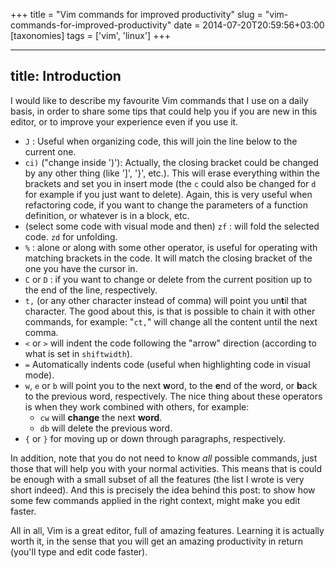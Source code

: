 +++
title = "Vim commands for improved productivity"
slug = "vim-commands-for-improved-productivity"
date = 2014-07-20T20:59:56+03:00
[taxonomies]
tags = ['vim', 'linux']
+++

---
title: Introduction
---

I would like to describe my favourite Vim commands that I use on a daily
basis, in order to share some tips that could help you if you are new in
this editor, or to improve your experience even if you use it.

-   `J` : Useful when organizing code, this will join the line below to
    the current one.
-   `ci)` (\"change inside \')\'): Actually, the closing bracket could
    be changed by any other thing (like \'\]\', \'}\', etc.). This will
    erase everything within the brackets and set you in insert mode (the
    `c` could also be changed for `d` for example if you just want to
    delete). Again, this is very useful when refactoring code, if you
    want to change the parameters of a function definition, or whatever
    is in a block, etc.
-   (select some code with visual mode and then) `zf` : will fold the
    selected code. `zd` for unfolding.
-   `%` : alone or along with some other operator, is useful for
    operating with matching brackets in the code. It will match the
    closing bracket of the one you have the cursor in.
-   `C` or `D` : if you want to change or delete from the current
    position up to the end of the line, respectively.
-   `t,` (or any other character instead of comma) will point you
    un**t**il that character. The good about this, is that is possible
    to chain it with other commands, for example: \"`ct,`\" will change
    all the content until the next comma.
-   `<` or `>` will indent the code following the \"arrow\" direction
    (according to what is set in `shiftwidth`).
-   `=` Automatically indents code (useful when highlighting code in
    visual mode).
-   `w`, `e` or `b` will point you to the next **w**ord, to the **e**nd
    of the word, or **b**ack to the previous word, respectively. The
    nice thing about these operators is when they work combined with
    others, for example:
    -   `cw` will **change** the next **word**.
    -   `db` will delete the previous word.
-   `{` or `}` for moving up or down through paragraphs, respectively.

In addition, note that you do not need to know *all* possible commands,
just those that will help you with your normal activities. This means
that is could be enough with a small subset of all the features (the
list I wrote is very short indeed). And this is precisely the idea
behind this post: to show how some few commands applied in the right
context, might make you edit faster.

All in all, Vim is a great editor, full of amazing features. Learning it
is actually worth it, in the sense that you will get an amazing
productivity in return (you\'ll type and edit code faster).
